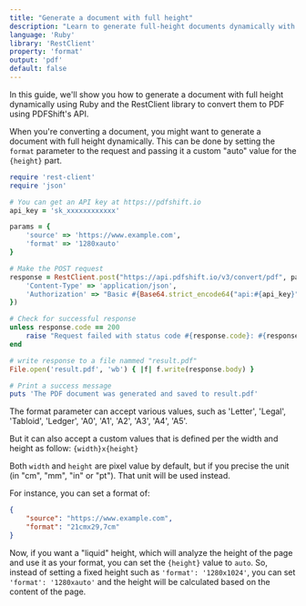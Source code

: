 ```yaml
---
title: "Generate a document with full height"
description: "Learn to generate full-height documents dynamically with our step-by-step guide. This will allow you to create documents with a dynamic height, based on the content of the document. This guide provides Ruby code samples using the RestClient library to help you generate full-height documents with PDFShift's API."
language: 'Ruby'
library: 'RestClient'
property: 'format'
output: 'pdf'
default: false
---
```


In this guide, we'll show you how to generate a document with full height dynamically using Ruby and the RestClient library to convert them to PDF using PDFShift's API.

When you're converting a document, you might want to generate a document with full height dynamically. This can be done by setting the `format` parameter to the request and passing it a custom "auto" value for the `{height}` part.


```ruby
require 'rest-client'
require 'json'

# You can get an API key at https://pdfshift.io
api_key = 'sk_xxxxxxxxxxxx'

params = {
    'source' => 'https://www.example.com',
    'format' => '1280xauto'
}

# Make the POST request
response = RestClient.post("https://api.pdfshift.io/v3/convert/pdf", params.to_json, {
    'Content-Type' => 'application/json',
    'Authorization' => "Basic #{Base64.strict_encode64("api:#{api_key}")}"
})

# Check for successful response
unless response.code == 200
    raise "Request failed with status code #{response.code}: #{response.body}"
end

# write response to a file nammed "result.pdf"
File.open('result.pdf', 'wb') { |f| f.write(response.body) }

# Print a success message
puts 'The PDF document was generated and saved to result.pdf'
```

The format parameter can accept various values, such as 'Letter', 'Legal', 'Tabloid', 'Ledger', 'A0', 'A1', 'A2', 'A3', 'A4', 'A5'.

But it can also accept a custom values that is defined per the width and height as follow: `{width}x{height}`

Both `width` and `height` are pixel value by default, but if you precise the unit (in "cm", "mm", "in" or "pt"). That unit will be used instead.

For instance, you can set a format of:

```json
{
    "source": "https://www.example.com",
    "format": "21cmx29,7cm"
}
```

Now, if you want a "liquid" height, which will analyze the height of the page and use it as your format, you can set the `{height}` value to `auto`.
So, instead of setting a fixed height such as `'format': '1280x1024'`, you can set `'format': '1280xauto'` and the height will be calculated based on the content of the page.